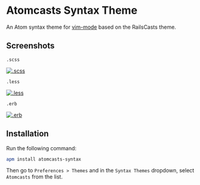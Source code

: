 # Atomcasts Syntax Theme

An Atom syntax theme for [vim-mode](https://github.com/atom/vim-mode) based on the RailsCasts theme.

## Screenshots

`.scss`

[![.scss](https://raw.github.com/ruedap/atomcasts-syntax/master/screenshots/scss.png)](https://raw.github.com/ruedap/atomcasts-syntax/master/screenshots/scss.png)

`.less`

[![.less](https://raw.github.com/ruedap/atomcasts-syntax/master/screenshots/less.png)](https://raw.github.com/ruedap/atomcasts-syntax/master/screenshots/less.png)

`.erb`

[![.erb](https://raw.github.com/ruedap/atomcasts-syntax/master/screenshots/erb.png)](https://raw.github.com/ruedap/atomcasts-syntax/master/screenshots/erb.png)


## Installation

Run the following command:

```sh
apm install atomcasts-syntax
```

Then go to `Preferences > Themes` and in the `Syntax Themes` dropdown, select `Atomcasts` from the list.
